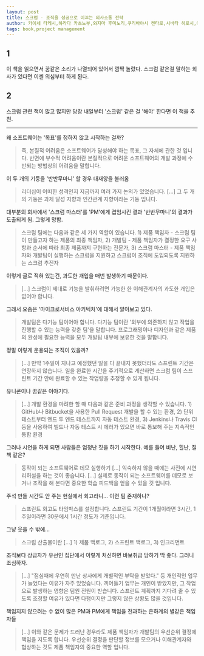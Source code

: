 ```yaml
---
layout: post
title: 스크럼 - 조직을 성공으로 이끄는 의사소통 전략
author: 카이세 타케시,하라다 카츠노부,와지마 후미노리,쿠리바야시 켄타로,시바타 히로시,이에나가 에이지,최지현(역)
tags: book,project management
---
```


## 1
이 책을 읽으면서 꿈같은 소리가 나열되어 있어서 깜짝 놀랐다. 스크럼 같은걸 말하는 회사가 있다면 이젠 의심부터 하게 된다.

## 2
스크럼 관련 책이 많고 많지만 당장 내일부터 '스크럼' 같은 걸 '해야' 한다면 이 책을 추천.

----

왜 소프트웨어는 '목표'를 정하지 않고 시작하는 걸까?
> 즉, 본질적 어려움은 소프트웨어가 달성해야 하는 목표, 그 자체에 관한 것 입니다. 반면에 부수적 어려움이란 본질적으로 어려운 소프트웨어의 개발 과정에 수반되는 방법상의 어려움을 말합니다.

이 두 개의 기둥을 '반반무마니' 할 경우 대재앙을 불러옴
> 리더십이 어떠한 성격인지 지금까지 여러 가지 논의가 있었습니다. [...] 그 두 개의 기둥은 과제 달성 지향과 인간관계 지향이라는 기둥 입니다.

대부분의 회사에서 '스크럼 마스터'를 'PM'에게 겹임시킨 결과 '반반무마니'의 결과가 도출되게 됨. 그렇게 망함.
> 스크럼 팀에는 다음과 같은 세 가지 역할이 있습니다. 1) 제품 책임자 - 스크럼 팀이 만들고자 하는 제품의 최종 책임자, 2) 개발팀 - 제품 책임자가 결정한 요구 사항과 순서에 따라 최종 제품까지 구현하는 전문가, 3) 스크럼 마스터 - 제품 책임자와 개발팀이 실행하는 스크럼을 지원하고 스크럼이 조직에 도입되도록 지원하는 스크럼 추진자

이렇게 글로 적혀 있는건, 과도한 개입을 매번 발생하기 때문이다.
> [...] 스크럼이 제대로 기능을 발휘하려면 가능한 한 이해관계자의 과도한 개입은 없어야 합니다.

그래서 요즘은 '마이크로서비스 아키텍처'에 대해서 알아보고 있다.
> 개발팀은 다기능 팀이어야 합니다. 다기능 팀이란 '외부에 의존하지 않고 작업을 진행할 수 있는 능력을 갖춘 팀'을 말합니다. 프로그래밍이나 디자인과 같은 제품의 완성에 필요한 능력을 모두 개발팀 내부에 보유한 것을 말합니다.

정말 이렇게 운용되는 조직이 있을까?
> [...] 만약 1주일이 지나고 예정했던 일을 다 끝내지 못했더라도 스프린트 기간은 연장하지 않습니다. 일을 완료한 시간을 주기적으로 계산하면 스크럼 팀이 스프린트 기간 안에 완료할 수 있는 작업량을 추정할 수 있게 됩니다.

유니콘이나 꿈같은 이야기다.
> [...] 개발 환경을 마려한 할 때 다음과 같은 준비 과정을 생각할 수 있습니다. 1) GitHub나 Bitbucket을 사용한 Pull Request 개발을 할 수 있는 환경, 2) 단위 테스트부터 엔드 투 엔드 테스트까지 자동 테스트 환경, 3) Jenkins나 Travis CI등을 사용하여 빌드나 자동 테스트 시 에러가 있으면 바로 통보해 주는 지속적인 통합 환경

그러나 시연을 하게 되면 사람들은 엄청난 짓을 하기 시작한다. 예를 들어 비난, 힐난, 질책 같은?
> 동작이 되는 소프트웨어로 데모 실행하기 [...] 익숙하지 않을 때에는 사전에 시연 리허설을 하는 것이 좋습니다. [...] 실제로 동작이 되는 소프트웨어를 데모로 보거나 조작을 해 본다면 중요한 학습 피드백을 얻을 수 있을 것 입니다.

주석 만들 시간도 안 주는 현실에서 회고라니... 이런 팀 존재하나?
> 스프린트 회고도 타임박스를 설정합니다. 스프린트 기간이 1개월이라면 3시간, 1주일이라면 30분에서 1시간 정도가 기준입니다.

그냥 웃을 수 밖에...
> 스크럼 산출물이란 [...] 1) 제품 백로그, 2) 스프린트 백로그, 3) 인크리먼트

조직보다 상급자가 우선인 집단에서 이렇게 처신하면 바보취급 당하기 딱 좋다. 그러니 조심하자.
> [...] "점심때에 우연히 만난 상사에게 개별적인 부탁을 받았다." 등 개인적인 업무가 늘었다는 이유가 자주 있었습니다. 끼어들기 업무는 개인이 받았지만, 그 작업으로 발생하는 영향은 팀원 전원이 받습니다. 스프린트 계획까지 기다려 줄 수 있도록 조정할 여유가 있다면 다행이지만 그렇지 않은 상황도 많을 것입니다.

책임지지 않으려는 수 없이 많은 PM과 PM에게 책임을 전과하는 은하계의 별같은 책임자들
> [...] 이와 같은 문제가 드러난 경우라도 제품 책임자가 개발팀의 우선순위 결정에 책임을 지도록 합니다. 우선순위 결정을 판단할 정보를 모으거나 이해관계자와 협상하는 것도 제품 책임자의 중요한 역할 입니다.


